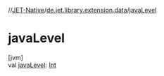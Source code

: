 //[JET-Native](../../index.md)/[de.jet.library.extension.data](index.md)/[javaLevel](java-level.md)

# javaLevel

[jvm]\
val [javaLevel](java-level.md): [Int](https://kotlinlang.org/api/latest/jvm/stdlib/kotlin/-int/index.html)
